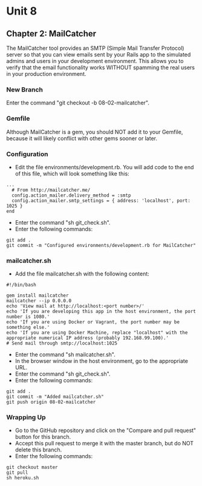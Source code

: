 # Unit 8
## Chapter 2: MailCatcher

The MailCatcher tool provides an SMTP (Simple Mail Transfer Protocol) server so that you can view emails sent by your Rails app to the simulated admins and users in your development environment.  This allows you to verify that the email functionality works WITHOUT spamming the real users in your production environment.

### New Branch
Enter the command "git checkout -b 08-02-mailcatcher".

### Gemfile
Although MailCatcher is a gem, you should NOT add it to your Gemfile, because it will likely conflict with other gems sooner or later.

### Configuration
* Edit the file environments/development.rb.  You will add code to the end of this file, which will look something like this:
```
...
  # From http://mailcatcher.me/
  config.action_mailer.delivery_method = :smtp
  config.action_mailer.smtp_settings = { address: 'localhost', port: 1025 }
end
```
* Enter the command "sh git_check.sh".
* Enter the following commands:
```
git add .
git commit -m "Configured environments/development.rb for MailCatcher"
```
### mailcatcher.sh
* Add the file mailcatcher.sh with the following content:
```
#!/bin/bash

gem install mailcatcher
mailcatcher --ip 0.0.0.0
echo 'View mail at http://localhost:<port number>/'
echo 'If you are developing this app in the host environment, the port number is 1080.'
echo 'If you are using Docker or Vagrant, the port number may be something else.'
echo 'If you are using Docker Machine, replace "localhost" with the appropriate numerical IP address (probably 192.168.99.100).'
# Send mail through smtp://localhost:1025
```
* Enter the command "sh mailcatcher.sh".
* In the browser window in the host environment, go to the appropriate URL.
* Enter the command "sh git_check.sh".
* Enter the following commands:
```
git add .
git commit -m "Added mailcatcher.sh"
git push origin 08-02-mailcatcher
```

### Wrapping Up
* Go to the GitHub repository and click on the "Compare and pull request" button for this branch.
* Accept this pull request to merge it with the master branch, but do NOT delete this branch.
* Enter the following commands:
```
git checkout master
git pull
sh heroku.sh
```
